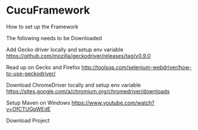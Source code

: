# CucuFramework

How to set up the Framework

The following needs to be Downloaded

Add Gecko driver locally and setup env variable
https://github.com/mozilla/geckodriver/releases/tag/v0.9.0

Read up on Gecko and Firefox
http://toolsqa.com/selenium-webdriver/how-to-use-geckodriver/


Download ChromeDriver locally and setup env variable
https://sites.google.com/a/chromium.org/chromedriver/downloads

Setup Maven on Windows
https://www.youtube.com/watch?v=OfCTUGpWEdE

Download Project

